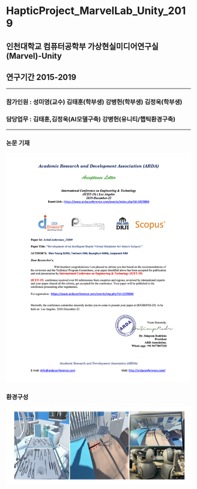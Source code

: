 # HapticProject_MarvelLab_Unity_2019
## 인천대학교 컴퓨터공학부 가상현실미디어연구실(Marvel)-Unity 
## 연구기간 2015-2019
- - - 
### 참가인원 : 성미영(교수) 김태훈(학부생) 강병헌(학부생) 김정욱(학부생) 
### 담당업무 : 김태훈,김정욱(AI모델구축) 강병헌(유니티/햅틱환경구축)
- - -
### 논문 기재
![src1](https://github.com/HardBird/HapticProject_MarvelLab_Unity_2019/blob/main/images/image00.png?raw=true)
### 환경구성 
![src2](https://github.com/HardBird/HapticProject_MarvelLab_Unity_2019/blob/main/images/image01.png?raw=true)

